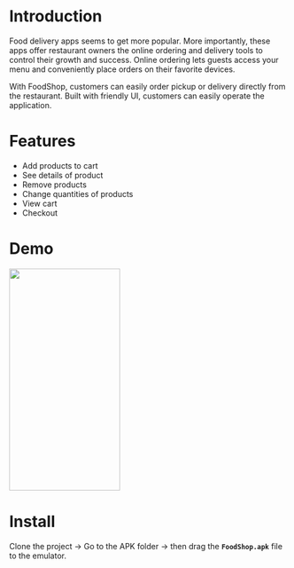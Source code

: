 # Introduction
Food delivery apps seems to get more popular. More importantly, these apps offer restaurant owners the online ordering and delivery tools to control their growth and success. Online ordering lets guests access your menu and conveniently place orders on their favorite devices.

With FoodShop, customers can easily order pickup or delivery directly from the restaurant. Built with friendly UI, customers can easily operate the application.

# Features
* Add products to cart
* See details of product
* Remove products
* Change quantities of products
* View cart
* Checkout


# Demo
<img src="https://github.com/HungTrinh18/FoodShop/blob/main/Demo/Demo.gif" width="200" height="400" />

# Install
Clone the project -> Go to the APK folder -> then drag the **`FoodShop.apk`** file to the emulator.

